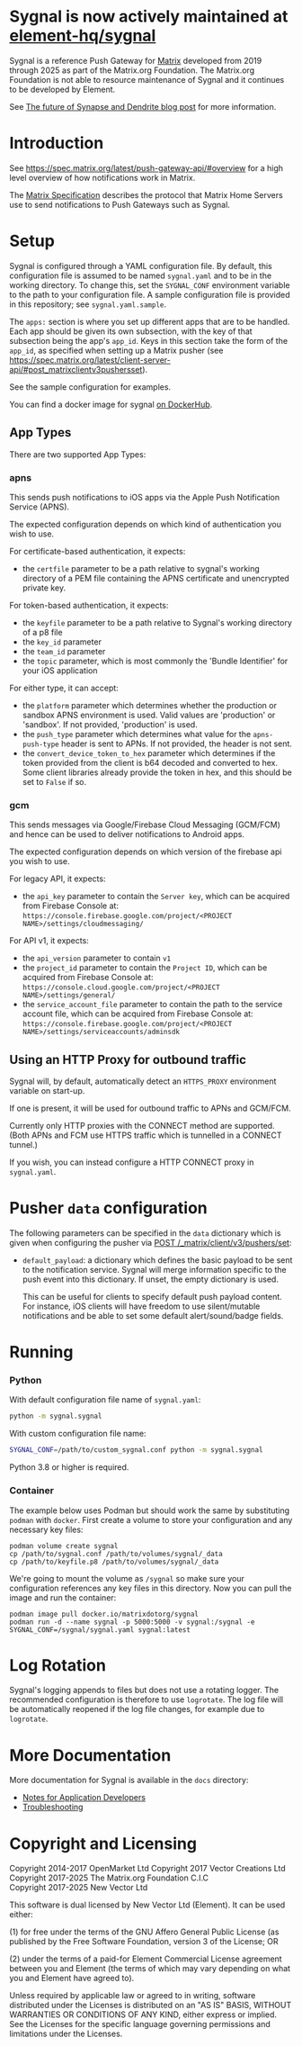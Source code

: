 Sygnal is now actively maintained at [element-hq/sygnal](https://github.com/element-hq/sygnal)
=================================================================================================

Sygnal is a reference Push Gateway for [Matrix](https://matrix.org/)
developed from 2019 through 2025 as part of the Matrix.org Foundation.
The Matrix.org Foundation is not able to resource maintenance of Sygnal
and it continues to be developed by Element.

See [The future of Synapse and Dendrite blog post](https://matrix.org/blog/2023/11/06/future-of-synapse-dendrite/) for more information.


Introduction
============

See https://spec.matrix.org/latest/push-gateway-api/#overview for a high
level overview of how notifications work in Matrix.

The [Matrix Specification](https://spec.matrix.org/latest/push-gateway-api/)
describes the protocol that Matrix Home Servers use to send notifications to Push
Gateways such as Sygnal.


Setup
=====

Sygnal is configured through a YAML configuration file. By default, this
configuration file is assumed to be named `sygnal.yaml` and to be in the
working directory. To change this, set the `SYGNAL_CONF` environment
variable to the path to your configuration file. A sample configuration
file is provided in this repository; see `sygnal.yaml.sample`.

The `apps:` section is where you set up different apps that
are to be handled. Each app should be given its own subsection, with the
key of that subsection being the app's `app_id`. Keys in this section
take the form of the `app_id`, as specified when setting up a Matrix
pusher (see
https://spec.matrix.org/latest/client-server-api/#post_matrixclientv3pushersset).

See the sample configuration for examples.

You can find a docker image for sygnal [on DockerHub](https://hub.docker.com/r/matrixdotorg/sygnal).


App Types
---------

There are two supported App Types:


### apns

This sends push notifications to iOS apps via the Apple Push
Notification Service (APNS).

The expected configuration depends on which kind of authentication you
wish to use.

For certificate-based authentication, it expects:

- the `certfile` parameter to be a path relative to sygnal's
  working directory of a PEM file containing the APNS
  certificate and unencrypted private key.

For token-based authentication, it expects:

- the `keyfile` parameter to be a path relative to Sygnal's
  working directory of a p8 file
- the `key_id` parameter
- the `team_id` parameter
- the `topic` parameter, which is most commonly the 'Bundle Identifier' for your
  iOS application

For either type, it can accept:

- the `platform` parameter which determines whether the production or sandbox
  APNS environment is used.
  Valid values are 'production' or 'sandbox'. If not provided, 'production' is used.
- the `push_type` parameter which determines what value for the `apns-push-type` header is sent to
  APNs. If not provided, the header is not sent.
- the `convert_device_token_to_hex` parameter which determines if the
  token provided from the client is b64 decoded and converted to
  hex. Some client libraries already provide the token in hex, and
  this should be set to `False` if so.

### gcm

This sends messages via Google/Firebase Cloud Messaging (GCM/FCM)
and hence can be used to deliver notifications to Android apps.

The expected configuration depends on which version of the firebase api you
wish to use.

For legacy API, it expects:

- the `api_key` parameter to contain the `Server key`,
  which can be acquired from Firebase Console at:
  `https://console.firebase.google.com/project/<PROJECT NAME>/settings/cloudmessaging/`
    
For API v1, it expects:

- the `api_version` parameter to contain `v1`
- the `project_id` parameter to contain the `Project ID`,
  which can be acquired from Firebase Console at:
  `https://console.cloud.google.com/project/<PROJECT NAME>/settings/general/`
- the `service_account_file` parameter to contain the path to the service account file,
  which can be acquired from Firebase Console at:
  `https://console.firebase.google.com/project/<PROJECT NAME>/settings/serviceaccounts/adminsdk`

Using an HTTP Proxy for outbound traffic
----------------------------------------

Sygnal will, by default, automatically detect an `HTTPS_PROXY`
environment variable on start-up.

If one is present, it will be used for outbound traffic to APNs and
GCM/FCM.

Currently only HTTP proxies with the CONNECT method are supported. (Both
APNs and FCM use HTTPS traffic which is tunnelled in a CONNECT tunnel.)

If you wish, you can instead configure a HTTP CONNECT proxy in
`sygnal.yaml`.


Pusher `data` configuration
===========================

The following parameters can be specified in the `data`
dictionary which is given when configuring the pusher via
[POST /_matrix/client/v3/pushers/set](https://spec.matrix.org/latest/client-server-api/#post_matrixclientv3pushersset):

- `default_payload`: a dictionary which defines the basic payload to
  be sent to the notification service. Sygnal will merge information
  specific to the push event into this dictionary. If unset, the empty
  dictionary is used.

  This can be useful for clients to specify default push payload
  content. For instance, iOS clients will have freedom to use
  silent/mutable notifications and be able to set some default
  alert/sound/badge fields.


Running
=======

### Python

With default configuration file name of `sygnal.yaml`:

```sh
python -m sygnal.sygnal
```

With custom configuration file name:

```sh
SYGNAL_CONF=/path/to/custom_sygnal.conf python -m sygnal.sygnal
```

Python 3.8 or higher is required.


### Container

The example below uses Podman but should work the same by substituting `podman` with `docker`. First create a volume to store your configuration and any necessary key files:

```
podman volume create sygnal
cp /path/to/sygnal.conf /path/to/volumes/sygnal/_data
cp /path/to/keyfile.p8 /path/to/volumes/sygnal/_data
```

We're going to mount the volume as `/sygnal` so make sure your configuration references any key files in this directory. Now you can pull the image and run the container:

```
podman image pull docker.io/matrixdotorg/sygnal
podman run -d --name sygnal -p 5000:5000 -v sygnal:/sygnal -e SYGNAL_CONF=/sygnal/sygnal.yaml sygnal:latest
```


Log Rotation
============

Sygnal's logging appends to files but does not use a rotating logger.
The recommended configuration is therefore to use `logrotate`. The log
file will be automatically reopened if the log file changes, for example
due to `logrotate`.


More Documentation
==================

More documentation for Sygnal is available in the `docs` directory:

-   [Notes for Application Developers](docs/applications.md)
-   [Troubleshooting](docs/troubleshooting.md)


Copyright and Licensing
=======================

Copyright 2014-2017 OpenMarket Ltd
Copyright 2017 Vector Creations Ltd  
Copyright 2017-2025 The Matrix.org Foundation C.I.C  
Copyright 2017-2025 New Vector Ltd  

This software is dual licensed by New Vector Ltd (Element). It can be used either:

(1) for free under the terms of the GNU Affero General Public License (as published by the Free Software Foundation, version 3 of the License; OR

(2) under the terms of a paid-for Element Commercial License agreement between you and Element (the terms of which may vary depending on what you and Element have agreed to).

Unless required by applicable law or agreed to in writing, software distributed under the Licenses is distributed on an "AS IS" BASIS, WITHOUT WARRANTIES OR CONDITIONS OF ANY KIND, either express or implied. See the Licenses for the specific language governing permissions and limitations under the Licenses.

